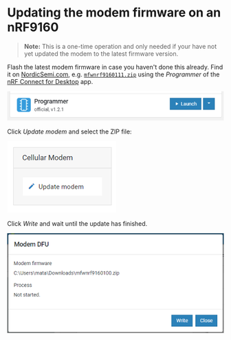 # Updating the modem firmware on an nRF9160

> **Note:** This is a one-time operation and only needed if your have not yet
> updated the modem to the latest firmware version.

Flash the latest modem firmware in case you haven't done this already. Find it
on
[NordicSemi.com](https://www.nordicsemi.com/Software-and-Tools/Development-Kits/nRF9160-DK/Download),
e.g.
[`mfwnrf9160111.zip`](https://www.nordicsemi.com/-/media/Software-and-other-downloads/Dev-Kits/nRF9160-DK/mfwnrf9160111.zip)
using the _Programmer_ of the
[nRF Connect for Desktop](https://www.nordicsemi.com/Software-and-Tools/Development-Tools/nRF-Connect-for-desktop)
app.

![nRF Connect for Desktop Programmer](images/programmer-desktop.png)

Click _Update modem_ and select the ZIP file:

![Update modem](images/update-modem-desktop.png)

Click _Write_ and wait until the update has finished.

![Write modem update](images/confirm-modem-update-desktop.png)
